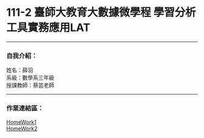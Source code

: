 # 111-2 臺師大教育大數據微學程 學習分析工具實務應用LAT
-------------------
### 自我介紹：   
姓名：薛羽       
系級：數學系三年級         
授課教師：蔡芸老師       

--------------------

### 作業連結區：   
[HomeWork1](homework1.ipynb)   
[HomeWork2](homework2.ipynb)
